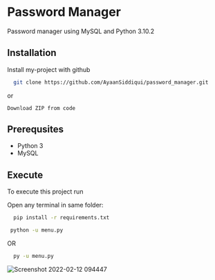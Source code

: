 
# Password Manager

Password manager using MySQL and Python 3.10.2
 


## Installation

Install my-project with github

```bash
  git clone https://github.com/AyaanSiddiqui/password_manager.git
```
or
```
Download ZIP from code
```

## Prerequsites
- Python 3
- MySQL

## Execute

To execute this project run

Open any terminal in same folder:
```bash
  pip install -r requirements.txt
```
```bash
 python -u menu.py
```
OR
```bash
  py -u menu.py
 ```
![Screenshot 2022-02-12 094447](https://user-images.githubusercontent.com/82319696/153696149-1a683cf9-ba12-4f40-af05-d7a8261f0ed5.png)


